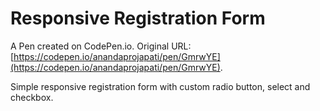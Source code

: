 # Responsive Registration Form

A Pen created on CodePen.io. Original URL: [https://codepen.io/anandaprojapati/pen/GmrwYE](https://codepen.io/anandaprojapati/pen/GmrwYE).

Simple responsive registration form with custom radio button, select and checkbox.
